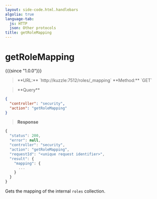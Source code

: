 ```yaml
---
layout: side-code.html.handlebars
algolia: true
language-tab:
  js: HTTP
  json: Other protocols
title: getRoleMapping
---
```



# getRoleMapping

{{{since "1.0.0"}}}



<blockquote class="js">
<p>
**URL:** `http://kuzzle:7512/roles/_mapping`  
**Method:** `GET`
</p>
</blockquote>

<blockquote class="json">
<p>
**Query**
</p>
</blockquote>

```json
{
  "controller": "security",
  "action": "getRoleMapping"
}
```

>**Response**

```javascript
{
  "status": 200,                     
  "error": null,                     
  "controller": "security",
  "action": "getRoleMapping",
  "requestId": "<unique request identifier>",
  "result": {
    "mapping": {
      ...
    }
  }
}
```

Gets the mapping of the internal `roles` collection.
